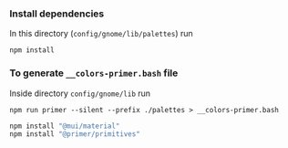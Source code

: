 ### Install dependencies

In this directory (`config/gnome/lib/palettes`) run

```shell
npm install
```


### To generate `__colors-primer.bash` file
Inside directory `config/gnome/lib` run
```shell
npm run primer --silent --prefix ./palettes > __colors-primer.bash
```



```bash
npm install "@mui/material"
npm install "@primer/primitives"
```
